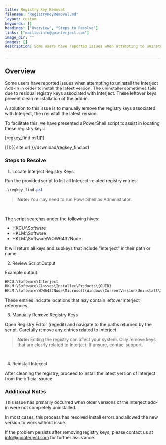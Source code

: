 ```yaml
---
title: Registry Key Removal
filename: "RegistryKeyRemoval.md"
layout: custom
keywords: []
headings: ["Overview", "Steps to Resolve"]
links: ["mailto:info@gointerject.com"]
image_dir: ""
images: []
description: Some users have reported issues when attempting to uninstall the Interject Add-In in order to install the latest version. The uninstaller sometimes fails due to residual registry keys associated with Interject. These leftover keys prevent clean reinstallation of the add-in.
---
```

* * *

## Overview

Some users have reported issues when attempting to uninstall the Interject Add-In in order to install the latest version. The uninstaller sometimes fails due to residual registry keys associated with Interject. These leftover keys prevent clean reinstallation of the add-in.

A solution to this issue is to manually remove the registry keys associated with Interject, then reinstall the latest version.

To facilitate this, we have presented a PowerShell script to assist in locating these registry keys:

[regkey_find.ps1][1]

[1]:{{ site.url }}/download/regkey_find.ps1

### Steps to Resolve

1. Locate Interject Registry Keys

Run the provided script to list all Interject-related registry entries:

```powershell
.\regkey_find.ps1
```

<blockquote class=highlight_note>
<b>Note:</b> You may need to run PowerShell as Administrator.
</blockquote>
<br>

The script searches under the following hives:

- HKCU:\Software
- HKLM:\Software
- HKLM:\Software\WOW6432Node

It will return all keys and subkeys that include "interject" in their path or name.

2. Review Script Output

Example output:

```bash
HKCU:\Software\Interject
HKLM:\Software\Classes\Installer\Products\{GUID}
HKLM:\Software\WOW6432Node\Microsoft\Windows\CurrentVersion\Uninstall\Interject
```

These entries indicate locations that may contain leftover Interject references.

3. Manually Remove Registry Keys

Open Registry Editor (regedit) and navigate to the paths returned by the script. Carefully remove any entries related to Interject.

<blockquote class=highlight_note>
<b>Note:</b> Editing the registry can affect your system. Only remove keys that are clearly related to Interject. If unsure, contact support. 
</blockquote>
<br>

4. Reinstall Interject

After cleaning the registry, proceed to install the latest version of Interject from the official source.

### Additional Notes

This issue has primarily occurred when older versions of the Interject add-in were not completely uninstalled.

In most cases, this process has resolved install errors and allowed the new version to work without issue.

If the problem persists after removing registry keys, please contact us at [info@gointerject.com](mailto:info@gointerject.com) for further assistance.
